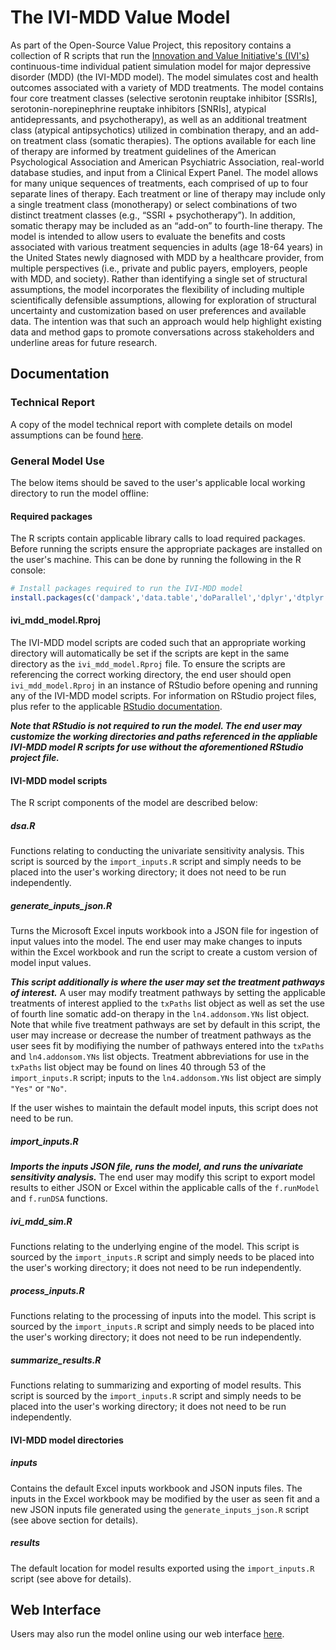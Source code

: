 # The IVI-MDD Value Model

As part of the Open-Source Value Project, this repository contains a collection of R scripts that run the [Innovation and Value Initiative's (IVI's)](https://thevalueinitiative.org/) continuous-time individual patient simulation model for major depressive disorder (MDD) (the IVI-MDD model). The model simulates cost and health outcomes associated with a variety of MDD treatments. The model contains four core treatment classes (selective serotonin reuptake inhibitor [SSRIs], serotonin-norepinephrine reuptake inhibitors [SNRIs], atypical antidepressants, and psychotherapy), as well as an additional treatment class (atypical antipsychotics) utilized in combination therapy, and an add-on treatment class (somatic therapies). The options available for each line of therapy are informed by treatment guidelines of the American Psychological Association and American Psychiatric Association, real-world database studies, and input from a Clinical Expert Panel. The model allows for many unique sequences of treatments, each comprised of up to four separate lines of therapy. Each treatment or line of therapy may include only a single treatment class (monotherapy) or select combinations of two distinct treatment classes (e.g., “SSRI + psychotherapy”). In addition, somatic therapy may be included as an “add-on” to fourth-line therapy. The model is intended to allow users to evaluate the benefits and costs associated with various treatment sequencies in adults (age 18-64 years) in the United States newly diagnosed with MDD by a healthcare provider, from multiple perspectives (i.e., private and public payers, employers, people with MDD, and society). Rather than identifying a single set of structural assumptions, the model incorporates the flexibility of including multiple scientifically defensible assumptions, allowing for exploration of structural uncertainty and customization based on user preferences and available data. The intention was that such an approach would help highlight existing data and method gaps to promote conversations across stakeholders and underline areas for future research.

## Documentation

### Technical Report

A copy of the model technical report with complete details on model assumptions can be found [here](LINKREQUIRED).

### General Model Use

The below items should be saved to the user's applicable local working directory to run the model offline:

#### Required packages

The R scripts contain applicable library calls to load required packages. Before running the scripts ensure the appropriate packages are installed on the user's machine. This can be done by running the following in the R console:

```r
# Install packages required to run the IVI-MDD model
install.packages(c('dampack','data.table','doParallel','dplyr','dtplyr','openxlsx','readxl','rjson'))
```

#### ivi_mdd_model.Rproj

The IVI-MDD model scripts are coded such that an appropriate working directory will automatically be set if the scripts are kept in the same directory as the `ivi_mdd_model.Rproj` file. To ensure the scripts are referencing the correct working directory, the end user should open `ivi_mdd_model.Rproj` in an instance of RStudio before opening and running any of the IVI-MDD model scripts. For information on RStudio project files, plus refer to the applicable [RStudio documentation](https://support.posit.co/hc/en-us/articles/200526207-Using-RStudio-Projects).

***Note that RStudio is not required to run the model. The end user may customize the working directories and paths referenced in the appliable IVI-MDD model R scripts for use without the aforementioned RStudio project file.***

#### IVI-MDD model scripts

The R script components of the model are described below:

##### dsa.R

Functions relating to conducting the univariate sensitivity analysis. This script is sourced by the `import_inputs.R` script and simply needs to be placed into the user's working directory; it does not need to be run independently.

##### generate_inputs_json.R

Turns the Microsoft Excel inputs workbook into a JSON file for ingestion of input values into the model. The end user may make changes to inputs within the Excel workbook and run the script to create a custom version of model input values. 

***This script additionally is where the user may set the treatment pathways of interest.*** A user may modify treatment pathways by setting the applicable treatments of interest applied to the `txPaths` list object as well as set the use of fourth line somatic add-on therapy in the `ln4.addonsom.YNs` list object. Note that while five treatment pathways are set by default in this script, the user may increase or decrease the number of treatment pathways as the user sees fit by modifiying the number of pathways entered into the `txPaths` and `ln4.addonsom.YNs` list objects. Treatment abbreviations for use in the `txPaths` list object may be found on lines 40 through 53 of the `import_inputs.R` script; inputs to the `ln4.addonsom.YNs` list object are simply `"Yes"` or `"No"`.

If the user wishes to maintain the default model inputs, this script does not need to be run.

##### import_inputs.R

***Imports the inputs JSON file, runs the model, and runs the univariate sensitivity analysis.*** The end user may modify this script to export model results to either JSON or Excel within the applicable calls of the `f.runModel` and `f.runDSA` functions.

##### ivi_mdd_sim.R

Functions relating to the underlying engine of the model. This script is sourced by the `import_inputs.R` script and simply needs to be placed into the user's working directory; it does not need to be run independently.

##### process_inputs.R

Functions relating to the processing of inputs into the model. This script is sourced by the `import_inputs.R` script and simply needs to be placed into the user's working directory; it does not need to be run independently.

##### summarize_results.R

Functions relating to summarizing and exporting of model results. This script is sourced by the `import_inputs.R` script and simply needs to be placed into the user's working directory; it does not need to be run independently.

#### IVI-MDD model directories

##### inputs

Contains the default Excel inputs workbook and JSON inputs files. The inputs in the Excel workbook may be modified by the user as seen fit and a new JSON inputs file generated using the `generate_inputs_json.R` script (see above section for details).

##### results

The default location for model results exported using the `import_inputs.R` script (see above for details).

## Web Interface

Users may also run the model online using our web interface [here](https://mdd-model.eviviz.com/).
